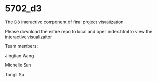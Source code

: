 # 5702_d3
The D3 interactive component of final project visualization

Please download the entire repo to local and open index.html to view the interactive visualizaiton.

Team members:

Jingtian Wang

Michelle Sun

Tongli Su
